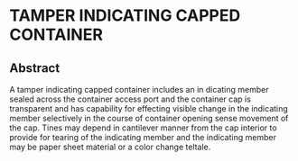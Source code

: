 # TAMPER INDICATING CAPPED CONTAINER

## Abstract
A tamper indicating capped container includes an in dicating member sealed across the container access port and the container cap is transparent and has capability for effecting visible change in the indicating member selectively in the course of container opening sense movement of the cap. Tines may depend in cantilever manner from the cap interior to provide for tearing of the indicating member and the indicating member may be paper sheet material or a color change teltale.